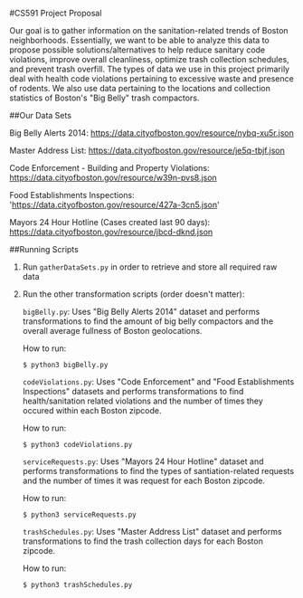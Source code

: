 #CS591 Project Proposal 

Our goal is to gather information on the sanitation-related trends of Boston neighborhoods. Essentially, we want to be able to analyze this data to propose possible solutions/alternatives to help reduce sanitary code violations, improve overall cleanliness, optimize trash collection schedules, and prevent trash overfill. The types of data we use in this project primarily deal with health code violations pertaining to excessive waste and presence of rodents. We also use data pertaining to the locations and collection statistics of Boston's "Big Belly" trash compactors. 

##Our Data Sets

Big Belly Alerts 2014: 
https://data.cityofboston.gov/resource/nybq-xu5r.json

Master Address List: 
https://data.cityofboston.gov/resource/je5q-tbjf.json

Code Enforcement - Building and Property Violations: 
https://data.cityofboston.gov/resource/w39n-pvs8.json

Food Establishments Inspections:
'https://data.cityofboston.gov/resource/427a-3cn5.json'

Mayors 24 Hour Hotline (Cases created last 90 days):
https://data.cityofboston.gov/resource/jbcd-dknd.json


##Running Scripts

1. Run `gatherDataSets.py` in order to retrieve and store all required raw data

2. Run the other transformation scripts (order doesn't matter):
    
    `bigBelly.py`:
    Uses "Big Belly Alerts 2014" dataset and performs transformations to find the amount of big belly compactors and the overall average fullness of Boston geolocations.

    How to run:
    ```
    $ python3 bigBelly.py
    ```

    `codeViolations.py`:
    Uses "Code Enforcement" and "Food Establishments Inspections" datasets and performs transformations to find health/sanitation related violations and the number of times they occured within each Boston zipcode.

    How to run:
    ```
    $ python3 codeViolations.py
    ```

    `serviceRequests.py`:
    Uses "Mayors 24 Hour Hotline" dataset and performs transformations to find the types of santiation-related requests and the number of times it was request for each Boston zipcode.

    How to run:
    ```
    $ python3 serviceRequests.py
    ```

    `trashSchedules.py`:
    Uses "Master Address List" dataset and performs transformations to find the trash collection days for each Boston zipcode. 

    How to run:
    ```
    $ python3 trashSchedules.py
    ```














